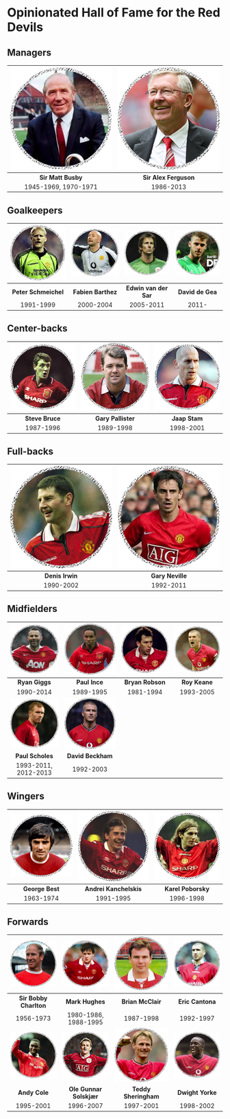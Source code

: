 # Opinionated Hall of Fame for the Red Devils

## Managers

![](managers/matt-busby.png) | ![](managers/alex-ferguson.png)
:---------------------------:|:------------------------------:
**Sir Matt Busby**           | **Sir Alex Ferguson**
1945-1969, 1970-1971         | 1986-2013

## Goalkeepers

![](gk/schmeichel.png) | ![](gk/barthez.png) | ![](gk/van-der-sar.png) | ![](gk/de-gea.png)
:---------------------:|:-------------------:|:-----------------------:|:-----------------:
**Peter Schmeichel**   | **Fabien Barthez**  | **Edwin van der Sar**   | **David de Gea**
1991-1999              | 2000-2004           | 2005-2011               | 2011-

## Center-backs

![](cb/bruce.png) | ![](cb/pallister.png) | ![](cb/stam.png)
:----------------:|:---------------------:|:---------------:
**Steve Bruce**   | **Gary Pallister**    | **Jaap Stam**
1987-1996         | 1989-1998             | 1998-2001

## Full-backs

![](fb/irwin.png) | ![](fb/gary-neville.png)
:----------------:|:-----------------------:
**Denis Irwin**   | **Gary Neville**
1990-2002         | 1992-2011

## Midfielders

![](mf/giggs.png)    | ![](mf/paul-ince.png) | ![](mf/bryan-robson.png) | ![](mf/roy-keane.png)
:-------------------:|:---------------------:|:------------------------:|:--------------------:
**Ryan Giggs**       | **Paul Ince**         | **Bryan Robson**         | **Roy Keane**
1990-2014            | 1989-1995             | 1981-1994                | 1993-2005
![](mf/scholes.png)  | ![](mf/beckham.png)
**Paul Scholes**     | **David Beckham**
1993-2011, 2012-2013 | 1992-2003

## Wingers

![](wingers/george-best.png) | ![](wingers/kanchelskis.png) | ![](wingers/poborsky.png)
:---------------------------:|:----------------------------:|:------------------------:
**George Best**              | **Andrei Kanchelskis**       | **Karel Poborsky**
1963-1974                    | 1991-1995                    | 1996-1998

## Forwards

![](fw/bobby-charlton.png) | ![](fw/mark-hughes.png) | ![](fw/brian-mcclair.png) | ![](fw/cantona.png)
:-------------------------:|:-----------------------:|:-------------------------:|:------------------:
**Sir Bobby Charlton**     | **Mark Hughes**         | **Brian McClair**         | **Eric Cantona**
1956-1973                  | 1980-1986, 1988-1995    | 1987-1998                 | 1992-1997
![](fw/andy-cole.png)      | ![](fw/solskjaer.png)   | ![](fw/sheringham.png)    | ![](fw/yorke.png)
**Andy Cole**              | **Ole Gunnar Solskjær** | **Teddy Sheringham**      | **Dwight Yorke**
1995-2001                  | 1996-2007               | 1997-2001                 | 1998-2002
